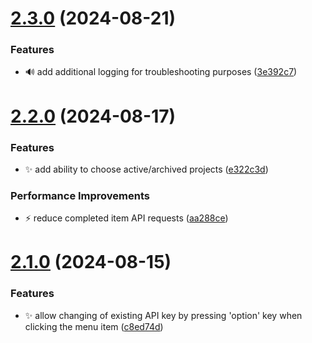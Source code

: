 # [2.3.0](https://github.com/ksalzke/import-from-todoist-to-omnifocus/compare/v2.2.0...v2.3.0) (2024-08-21)


### Features

* :loud_sound: add additional logging for troubleshooting purposes ([3e392c7](https://github.com/ksalzke/import-from-todoist-to-omnifocus/commit/3e392c7ce8f22e6adde65f8b75c29ec3296c481f))



# [2.2.0](https://github.com/ksalzke/import-from-todoist-to-omnifocus/compare/v2.1.0...v2.2.0) (2024-08-17)


### Features

* :sparkles: add ability to choose active/archived projects ([e322c3d](https://github.com/ksalzke/import-from-todoist-to-omnifocus/commit/e322c3d6e51bacf4908b5cf4dc60d91a609a47da))


### Performance Improvements

* :zap: reduce completed item API requests ([aa288ce](https://github.com/ksalzke/import-from-todoist-to-omnifocus/commit/aa288ce70f932191354f331306b8ad1b9420b1f2))



# [2.1.0](https://github.com/ksalzke/import-from-todoist-to-omnifocus/compare/c8ed74d3e72633e9230a7e2344b7d901b0a95017...v2.1.0) (2024-08-15)


### Features

* :sparkles: allow changing of existing API key by pressing 'option' key when clicking the menu item ([c8ed74d](https://github.com/ksalzke/import-from-todoist-to-omnifocus/commit/c8ed74d3e72633e9230a7e2344b7d901b0a95017))



